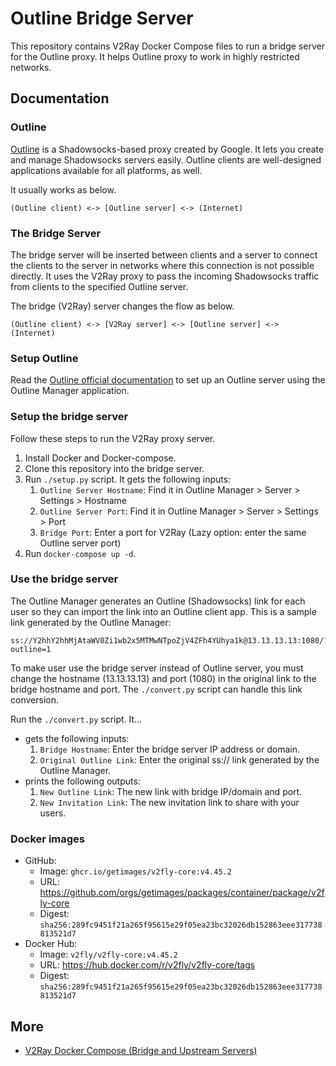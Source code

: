 # Outline Bridge Server

This repository contains V2Ray Docker Compose files to run a bridge server for the Outline proxy.
It helps Outline proxy to work in highly restricted networks.

## Documentation

### Outline

[Outline](https://getoutline.org) is a Shadowsocks-based proxy created by Google.
It lets you create and manage Shadowsocks servers easily.
Outline clients are well-designed applications available for all platforms, as well.

It usually works as below.

```
(Outline client) <-> [Outline server] <-> (Internet)
```

### The Bridge Server

The bridge server will be inserted between clients and a server to connect the clients to the server
in networks where this connection is not possible directly.
It uses the V2Ray proxy to pass the incoming Shadowsocks traffic from clients to the specified Outline server.

The bridge (V2Ray) server changes the flow as below.

```
(Outline client) <-> [V2Ray server] <-> [Outline server] <-> (Internet)
```

### Setup Outline

Read the [Outline official documentation](https://getoutline.org) to set up an Outline server using the Outline Manager application.

### Setup the bridge server

Follow these steps to run the V2Ray proxy server.

1. Install Docker and Docker-compose.
1. Clone this repository into the bridge server.
1. Run `./setup.py` script. It gets the following inputs:
    1. `Outline Server Hostname`: Find it in Outline Manager > Server > Settings > Hostname
    1. `Outline Server Port`: Find it in Outline Manager > Server > Settings > Port
    1. `Bridge Port`: Enter a port for V2Ray (Lazy option: enter the same Outline server port)
1. Run `docker-compose up -d`.

### Use the bridge server

The Outline Manager generates an Outline (Shadowsocks) link for each user so they can import the link into an Outline client app.
This is a sample link generated by the Outline Manager:

```
ss://Y2hhY2hhMjAtaWV0Zi1wb2x5MTMwNTpoZjV4ZFh4YUhya1k@13.13.13.13:1080/?outline=1
```

To make user use the bridge server instead of Outline server,
you must change the hostname (13.13.13.13) and port (1080) in the original link to the bridge hostname and port.
The `./convert.py` script can handle this link conversion.

Run the `./convert.py` script. It...
* gets the following inputs:
   1. `Bridge Hostname`: Enter the bridge server IP address or domain.
   1. `Original Outline Link`: Enter the original ss:// link generated by the Outline Manager.
* prints the following outputs:
   1. `New Outline Link`: The new link with bridge IP/domain and port.
   1. `New Invitation Link`: The new invitation link to share with your users.

### Docker images

* GitHub:
    * Image: ```ghcr.io/getimages/v2fly-core:v4.45.2```
    * URL: https://github.com/orgs/getimages/packages/container/package/v2fly-core
    * Digest: `sha256:289fc9451f21a265f95615e29f05ea23bc32026db152863eee317738813521d7`
* Docker Hub:
    * Image: ```v2fly/v2fly-core:v4.45.2```
    * URL: https://hub.docker.com/r/v2fly/v2fly-core/tags
    * Digest: `sha256:289fc9451f21a265f95615e29f05ea23bc32026db152863eee317738813521d7`

## More

* [V2Ray Docker Compose (Bridge and Upstream Servers)](https://github.com/miladrahimi/v2ray-docker-compose)
